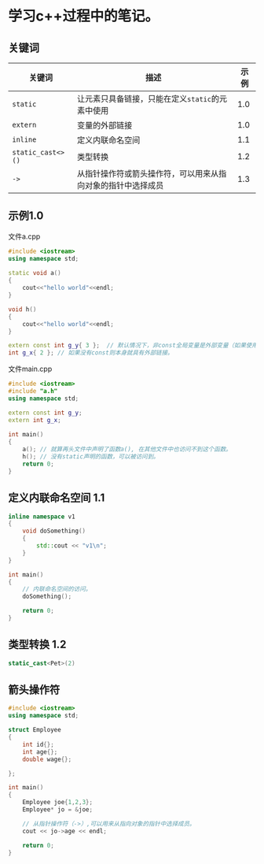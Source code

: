 # 学习c++过程中的笔记。
## 关键词
|关键词|描述|示例|
|----|----|----|
|`static`|让元素只具备链接，只能在定义`static`的元素中使用|1.0|
|`extern`|变量的外部链接|1.0|
|`inline`|定义内联命名空间|1.1|
|`static_cast<>()`|类型转换|1.2|
|`->`|从指针操作符或箭头操作符，可以用来从指向对象的指针中选择成员|1.3|


## 示例1.0
文件a.cpp
```cpp
#include <iostream>
using namespace std;
    
static void a()
{
    cout<<"hello world"<<endl;
}

void h()
{
    cout<<"hello world"<<endl;
}

extern const int g_y{ 3 };  // 默认情况下，非const全局变量是外部变量（如果使用，则会忽略extern关键字）。
int g_x{ 2 }; // 如果没有const则本身就具有外部链接。
```

文件main.cpp
```cpp
#include <iostream>
#include "a.h"
using namespace std;

extern const int g_y;
extern int g_x;
    
int main()
{
    a(); // 就算再头文件中声明了函数a(), 在其他文件中也访问不到这个函数。
    h(); // 没有static声明的函数，可以被访问到。
    return 0;
}
```

## 定义内联命名空间 1.1
```cpp
inline namespace v1
{
    void doSomething()
    {
        std::cout << "v1\n";
    }
}

int main()
{
    // 内联命名空间的访问。
    doSomething();

    return 0;
}
```

## 类型转换 1.2
```cpp
static_cast<Pet>(2)
```

## 箭头操作符
```cpp
#include <iostream>
using namespace std;

struct Employee
{
    int id{};
    int age{};
    double wage{};

};

int main()
{
    Employee joe{1,2,3};
    Employee* jo = &joe;

    // 从指针操作符（->）,可以用来从指向对象的指针中选择成员。
    cout << jo->age << endl;

    return 0;
}
```
